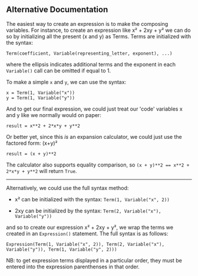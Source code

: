 Alternative Documentation
---

The easiest way to create an expression is to make the composing variables. For instance, to create an expression like x² + 2xy + y² we can do so by initializing all the present (x and y) as Terms. Terms are initialized with the syntax:

`Term(coefficient, Variable(representing_letter, exponent), ...)`

where the ellipsis indicates additional terms and the exponent in each `Variable()` call can be omitted if equal to 1.

To make a simple `x` and `y`, we can use the syntax:

```
x = Term(1, Variable("x"))
y = Term(1, Variable("y"))
```

And to get our final expression, we could just treat our 'code' variables x and y like we normally would on paper:

`result = x**2 + 2*x*y + y**2`

Or better yet, since this _is_ an expansion calculator, we could just use the factored form: (x+y)²

`result = (x + y)**2`

The calculator also supports equality comparison, so `(x + y)**2 == x**2 + 2*x*y + y**2` will return `True`.

---

Alternatively, we could use the full syntax method:

- x² can be initialized with the syntax: `Term(1, Variable("x", 2))`

- 2xy can be initialized by the syntax: `Term(2, Variable("x"), Variable("y"))`


and so to create our expression x² + 2xy + y², we wrap the terms we created in an `Expression()` statement. The full syntax is as follows:

`Expression(Term(1, Variable("x", 2)), Term(2, Variable("x"), Variable("y")), Term(1, Variable("y", 2)))`


NB: to get expression terms displayed in a particular order, they must be entered into the expression parenthenses in that order.
